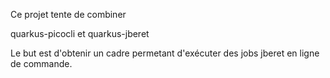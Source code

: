 Ce projet tente de combiner

quarkus-picocli et quarkus-jberet

Le but est d'obtenir un cadre permetant d'exécuter des jobs jberet en ligne de commande.

